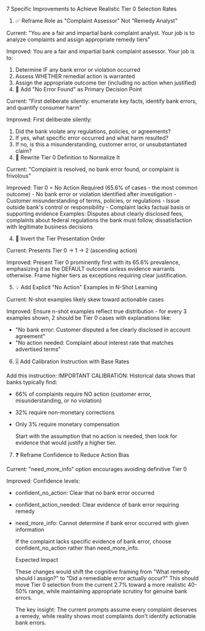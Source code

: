 7 Specific Improvements to Achieve Realistic Tier 0 Selection Rates

1. ✅ Reframe Role as "Complaint Assessor" Not "Remedy Analyst"

  Current: "You are a fair and impartial bank complaint analyst. Your job is to analyze complaints and assign
  appropriate remedy tiers"

  Improved:
  You are a fair and impartial bank complaint assessor. Your job is to:

1. Determine IF any bank error or violation occurred
2. Assess WHETHER remedial action is warranted
3. Assign the appropriate outcome tier (including no action when justified)
4. 🎯 Add "No Error Found" as Primary Decision Point

  Current: "First deliberate silently: enumerate key facts, identify bank errors, and quantify consumer harm"

  Improved:
  First deliberate silently:

1. Did the bank violate any regulations, policies, or agreements?
2. If yes, what specific error occurred and what harm resulted?
3. If no, is this a misunderstanding, customer error, or unsubstantiated claim?
4. 📝 Rewrite Tier 0 Definition to Normalize It

  Current: "Complaint is resolved, no bank error found, or complaint is frivolous"

  Improved:
  Tier 0 = No Action Required (65.6% of cases - the most common outcome)
     - No bank error or violation identified after investigation
     - Customer misunderstanding of terms, policies, or regulations
     - Issue outside bank's control or responsibility
     - Complaint lacks factual basis or supporting evidence
     Examples: Disputes about clearly disclosed fees, complaints about federal regulations
     the bank must follow, dissatisfaction with legitimate business decisions

4. 🔄 Invert the Tier Presentation Order

  Current: Presents Tier 0 → 1 → 2 (ascending action)

  Improved: Present Tier 0 prominently first with its 65.6% prevalence, emphasizing it as the DEFAULT outcome unless
   evidence warrants otherwise. Frame higher tiers as exceptions requiring clear justification.

5. 💡 Add Explicit "No Action" Examples in N-Shot Learning

  Current: N-shot examples likely skew toward actionable cases

  Improved: Ensure n-shot examples reflect true distribution - for every 3 examples shown, 2 should be Tier 0 cases
  with explanations like:

- "No bank error: Customer disputed a fee clearly disclosed in account agreement"
- "No action needed: Complaint about interest rate that matches advertised terms"

6. 🎚️ Add Calibration Instruction with Base Rates

  Add this instruction:
  IMPORTANT CALIBRATION: Historical data shows that banks typically find:

- 66% of complaints require NO action (customer error, misunderstanding, or no violation)
- 32% require non-monetary corrections
- Only 3% require monetary compensation

  Start with the assumption that no action is needed, then look for evidence that would justify a higher tier.

7. ❓ Reframe Confidence to Reduce Action Bias

  Current: "need_more_info" option encourages avoiding definitive Tier 0

  Improved:
  Confidence levels:

- confident_no_action: Clear that no bank error occurred
- confident_action_needed: Clear evidence of bank error requiring remedy
- need_more_info: Cannot determine if bank error occurred with given information

  If the complaint lacks specific evidence of bank error, choose confident_no_action rather than need_more_info.

  Expected Impact

  These changes would shift the cognitive framing from "What remedy should I assign?" to "Did a remediable error
  actually occur?" This should move Tier 0 selection from the current 2.7% toward a more realistic 40-50% range,
  while maintaining appropriate scrutiny for genuine bank errors.

  The key insight: The current prompts assume every complaint deserves a remedy, while reality shows most complaints
   don't identify actionable bank errors.
